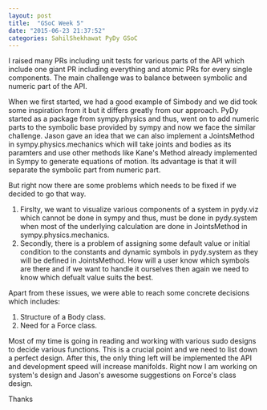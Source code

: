 ```yaml
---
layout: post
title:  "GSoC Week 5"
date: "2015-06-23 21:37:52"
categories: SahilShekhawat PyDy GSoC
---
```


I raised many PRs including unit tests for various parts of the API which include one giant PR including everything and atomic PRs for every single components. The main challenge was to balance between symbolic and numeric part of the API.

When we first started, we had a good example of Simbody and we did took some inspiration from it but it differs greatly from our approach. PyDy started as a package from sympy.physics and thus, went on to add numeric parts to the symbolic base provided by sympy and now we face the similar challenge. Jason gave an idea that we can also implement a JointsMethod in sympy.physics.mechanics which will take joints and bodies as its paramters and use other methods like Kane's Method already implemented in Sympy to generate equations of motion. Its advantage is that it will separate the symbolic part from numeric part.

But right now there are some problems which needs to be fixed if we decided to go that way. 

1. Firslty, we want to visualize various components of a system in pydy.viz which cannot be done in sympy and thus, must be done in pydy.system when most of the underlying calculation are done in JointsMethod in sympy.physics.mechanics.
2. Secondly, there is a problem of assigning some default value or initial condition to the constants and dynamic symbols in pydy.system as they will be defined in JointsMethod. How will a user know which symbols are there and if we want to handle it ourselves then again we need to know which defualt value suits the best.

Apart from these issues, we were able to reach some concrete decisions which includes:

1. Structure of a Body class.
2. Need for a Force class.

Most of my time is going in reading and working with various sudo designs to decide various functions. This is a crucial point and we need to list down a perfect design. After this, the only thing left will be implemented the API and development speed will increase manifolds. Right now I am working on system's design and Jason's awesome suggestions on Force's class design.

Thanks
